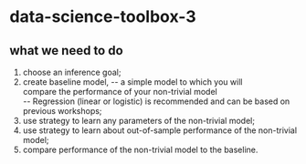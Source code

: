# data-science-toolbox-3
## what we need to do
1. choose an inference goal; <br>
2.  create baseline model, -- a simple model to which you will <br>
    compare the performance of your non-trivial model <br>
          -- Regression (linear or logistic) is recommended and can be based on previous workshops; <br>
3. use strategy to learn any parameters of the non-trivial model; <br>
4. use strategy to learn about out-of-sample performance of the non-trivial model; <br>
5. compare performance of the non-trivial model to the baseline. <br>

